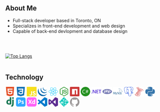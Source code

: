 
## About Me

- Full-stack developer based in Toronto, ON
- Specializes in front-end development and web design
- Capable of back-end devlopment and database design


<br>
<br>

[![Top Langs](https://github-readme-stats.vercel.app/api/top-langs/?username=a-hagar&layout=compact&langs_count=4)](https://github.com/anuraghazra/github-readme-stats)
<br>
<br>


## Technology
<img width='6%' src='./img/html5.svg'> <img width='6%' src='./img/css3.svg'> <img width='6%' src='./img/javascript.svg'> <img width='6%' src='./img/jquery.svg'> <img width='6%' src='./img/react.svg'> <img width='6%' src='./img/nodedotjs.svg'> <img width='6%' src='./img/npm.svg'> <img width='6%' src='./img/csharp.svg'> <img width='6%' src='./img/dotnet.svg'> <img width='6%' src='./img/php.svg'> <img width='6%' src='./img/mysql.svg'> <img width='6%' src='./img/postgresql.svg'> <img width='6%' src='./img/microsoftsqlserver.svg'> <img width='6%' src='./img/python.svg'> <img width='6%' src='./img/django.svg'> <img width='6%' src='./img/adobephotoshop.svg'> <img width='6%' src='./img/adobexd.svg'> <img width='6%' src='./img/visualstudiocode.svg'> <img width='6%' src='./img/visualstudio.svg'> <img width='6%' src='./img/netlify.svg'> <img width='6%' src='./img/github.svg'>

<br>

